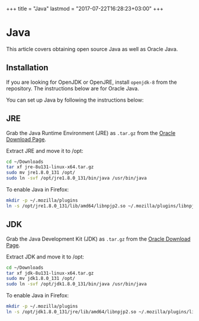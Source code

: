+++
title = "Java"
lastmod = "2017-07-22T16:28:23+03:00"
+++
# Java

This article covers obtaining open source Java as well as Oracle Java.

## Installation

If you are looking for OpenJDK or OpenJRE, install `openjdk-8` from the repository. The instructions below are for Oracle Java.

You can set up Java by following the instructions below:

## JRE

Grab the Java Runtime Environment (JRE) as `.tar.gz` from the [Oracle Download Page](http://www.oracle.com/technetwork/java/javase/downloads/jre8-downloads-2133155.html).

Extract JRE and move it to /opt:

``` bash
cd ~/Downloads
tar xf jre-8u131-linux-x64.tar.gz
sudo mv jre1.8.0_131 /opt/
sudo ln -svf /opt/jre1.8.0_131/bin/java /usr/bin/java
```

To enable Java in Firefox:

``` bash
mkdir -p ~/.mozilla/plugins
ln -s /opt/jre1.8.0_131/lib/amd64/libnpjp2.so ~/.mozilla/plugins/libnpjp2.so
```

## JDK

Grab the Java Development Kit (JDK) as `.tar.gz` from the [Oracle Download Page](http://www.oracle.com/technetwork/java/javase/downloads/jdk8-downloads-2133151.html).

Extract JDK and move it to /opt:

``` bash
cd ~/Downloads
tar xf jdk-8u131-linux-x64.tar.gz
sudo mv jdk1.8.0_131 /opt/
sudo ln -svf /opt/jdk1.8.0_131/bin/java /usr/bin/java
```

To enable Java in Firefox:

``` bash
mkdir -p ~/.mozilla/plugins
ln -s /opt/jdk1.8.0_131/jre/lib/amd64/libnpjp2.so ~/.mozilla/plugins/libnpjp2.so
```